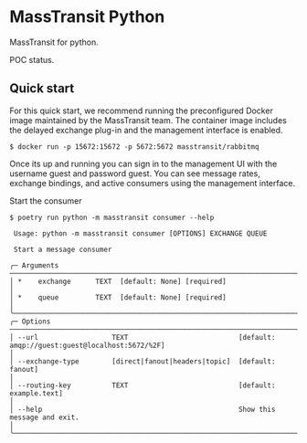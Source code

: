 # MassTransit Python

MassTransit for python.

POC status.

## Quick start

For this quick start, we recommend running the preconfigured Docker image maintained by the MassTransit team. The container image includes the delayed exchange plug-in and the management interface is enabled.

```
$ docker run -p 15672:15672 -p 5672:5672 masstransit/rabbitmq
```
Once its up and running you can sign in to the management UI with the username guest and password guest. You can see message rates, exchange bindings, and active consumers using the management interface.

Start the consumer

```
$ poetry run python -m masstransit consumer --help

 Usage: python -m masstransit consumer [OPTIONS] EXCHANGE QUEUE

 Start a message consumer

╭─ Arguments ────────────────────────────────────────────────────────────────────────────────────────────────────────────────────────────────────────────────────────────────────────────────╮
│ *    exchange      TEXT  [default: None] [required]                                                                                                                                        │
│ *    queue         TEXT  [default: None] [required]                                                                                                                                        │
╰────────────────────────────────────────────────────────────────────────────────────────────────────────────────────────────────────────────────────────────────────────────────────────────╯
╭─ Options ──────────────────────────────────────────────────────────────────────────────────────────────────────────────────────────────────────────────────────────────────────────────────╮
│ --url                  TEXT                           [default: amqp://guest:guest@localhost:5672/%2F]                                                                                     │
│ --exchange-type        [direct|fanout|headers|topic]  [default: fanout]                                                                                                                    │
│ --routing-key          TEXT                           [default: example.text]                                                                                                              │
│ --help                                                Show this message and exit.                                                                                                          │
╰────────────────────────────────────────────────────────────────────────────────────────────────────────────────────────────────────────────────────────────────────────────────────────────╯

```